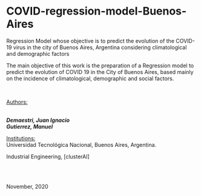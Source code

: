 # COVID-regression-model-Buenos-Aires
Regression Model whose objective is to predict the evolution of the COVID-19 virus in the city of Buenos Aires, Argentina considering climatological and demographic factors
<br>

The main objective of this work is the preparation of a Regression model to predict the evolution of COVID 19 in the City of Buenos Aires, based mainly on the incidence of climatological, demographic and social factors.

<br>

<u>Authors:</u>

<br>
<b><i>Demaestri, Juan Ignacio<br>
Gutierrez, Manuel
</i></b>
<br>

<u>Institutions: </u>
<br>
Universidad Tecnológica Nacional, Buenos Aires, Argentina. <br>

Industrial Engineering, [clusterAI]

<br>
<br>

November, 2020
